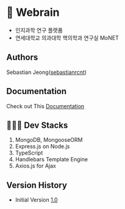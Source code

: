 # 🧠 Webrain
- 인지과학 연구 플랫폼
- 연세대학교 의과대학 핵의학과 연구실 MoNET

## Authors
Sebastian Jeong([sebastianrcnt](https://github.com/sebastianrcnt/))

## Documentation
Check out This [Documentation](https://sebastianrcnt.github.io/webrain-docs/)

## 👨🏻‍💻 Dev Stacks
1. MongoDB, MongooseORM
2. Express.js on Node.js
3. TypeScript
4. Handlebars Template Engine
5. Axios.js for Ajax

## Version History
- Initial Version [1.0](https://github.com/sebastianrcnt/webrain.legacy)
